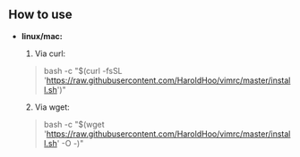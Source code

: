 ## How to use

* **linux/mac:**
   1. Via curl: 
   > bash -c "$(curl -fsSL 'https://raw.githubusercontent.com/HaroldHoo/vimrc/master/install.sh')"

   2. Via wget:
   > bash -c "$(wget 'https://raw.githubusercontent.com/HaroldHoo/vimrc/master/install.sh' -O -)"
